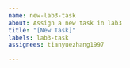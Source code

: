 ```yaml
---
name: new-lab3-task
about: Assign a new task in lab3
title: "[New Task]"
labels: lab3-task
assignees: tianyuezhang1997

---
```



